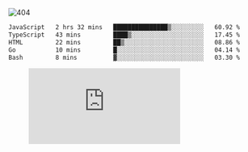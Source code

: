 ![404](https://user-images.githubusercontent.com/378023/89412096-6f759d80-d761-11ea-8c57-84b30ef3f2b1.png)

<!--START_SECTION:waka-->

```txt
JavaScript   2 hrs 32 mins   ███████████████▒░░░░░░░░░   60.92 %
TypeScript   43 mins         ████▒░░░░░░░░░░░░░░░░░░░░   17.45 %
HTML         22 mins         ██▒░░░░░░░░░░░░░░░░░░░░░░   08.86 %
Go           10 mins         █░░░░░░░░░░░░░░░░░░░░░░░░   04.14 %
Bash         8 mins          ▓░░░░░░░░░░░░░░░░░░░░░░░░   03.30 %
```

<!--END_SECTION:waka-->
<figure><embed src="https://wakatime.com/share/@018b853e-267a-435d-a858-33e2b098b9d7/f3c3aa68-553a-4373-a9f9-2d456f62f780.svg"></embed></figure>
